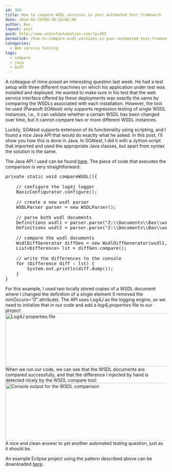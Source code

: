 ```yaml
---
id: 383
title: How to compare WSDL versions in your automated test framework
date: 2014-04-24T09:30:32+02:00
author: Bas
layout: post
guid: http://www.ontestautomation.com/?p=383
permalink: /how-to-compare-wsdl-versions-in-your-automated-test-framework/
categories:
  - Web service testing
tags:
  - compare
  - java
  - wsdl
---
```

A colleague of mine posed an interesting question last week. He had a test setup with three different machines on which his application under test was installed and deployed. He wanted to make sure in his test that the web service interface offered by these deployments was exactly the same by comparing the WSDLs associated with each installation. However, the tool he used (Parasoft SOAtest) only supports regression testing of single WSDL instances, i.e., it can validate whether a certain WSDL has been changed over time, but it cannot compare two or more different WSDL instances.

Luckily, SOAtest supports extension of its functionality using scripting, and I found a nice Java API that would do exactly what he asked. In this post, I&#8217;ll show you how this is done in Java. In SOAtest, I did it with a Jython script that imported and used the appropriate Java classes, but apart from syntax the solution is the same.

The Java API I used can be found [here](http://www.membrane-soa.org/soa-model/). The piece of code that executes the comparison is very straightforward:

<pre class="brush: java; gutter: false; first-line: 1; highlight: []; html-script: false">private static void compareWSDL(){
		
	// configure the log4j logger
	BasicConfigurator.configure();
		
	// create a new wsdl parser
	WSDLParser parser = new WSDLParser();

	// parse both wsdl documents
	Definitions wsdl1 = parser.parse("Z:\\Documents\\Bas\\wsdlcompare\\ParaBank.wsdl");
	Definitions wsdl2 = parser.parse("Z:\\Documents\\Bas\\wsdlcompare\\ParaBank2.wsdl");

	// compare the wsdl documents
	WsdlDiffGenerator diffGen = new WsdlDiffGenerator(wsdl1, wsdl2);
	List&lt;Difference&gt; lst = diffGen.compare();
		
	// write the differences to the console
	for (Difference diff : lst) {
		System.out.println(diff.dump());
	}
}</pre>

For this example, I used two locally stored copies of a WSDL document where I changed the definition of a single element (I removed the _minOccurs=&#8221;0&#8243;_ attribute). The API uses Log4J as the logging engine, so we need to initialize that in our code and add a _log4j.properties_ file to our project:  
[<img src="http://www.ontestautomation.com/wp-content/uploads/2014/04/log4j_properties.png" alt="Log4J properties file" width="524" height="167" class="aligncenter size-full wp-image-386" srcset="https://www.ontestautomation.com/wp-content/uploads/2014/04/log4j_properties.png 524w, https://www.ontestautomation.com/wp-content/uploads/2014/04/log4j_properties-300x95.png 300w" sizes="(max-width: 524px) 100vw, 524px" />](http://www.ontestautomation.com/wp-content/uploads/2014/04/log4j_properties.png)  
When we run our code, we can see that the WSDL documents are compared successfully, and that the difference I injected by hand is detected nicely by the WSDL compare tool:  
[<img src="http://www.ontestautomation.com/wp-content/uploads/2014/04/wsdl_compare_output.png" alt="Console output for the WSDL comparison" width="600" height="180" class="aligncenter size-full wp-image-387" srcset="https://www.ontestautomation.com/wp-content/uploads/2014/04/wsdl_compare_output.png 600w, https://www.ontestautomation.com/wp-content/uploads/2014/04/wsdl_compare_output-300x90.png 300w" sizes="(max-width: 600px) 100vw, 600px" />](http://www.ontestautomation.com/wp-content/uploads/2014/04/wsdl_compare_output.png)  
A nice and clean answer to yet another automated testing question, just as it should be.

An example Eclipse project using the pattern described above can be downloaded [here](http://www.ontestautomation.com/files/WSDLcompare.zip).